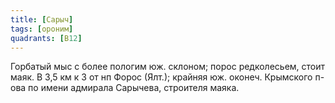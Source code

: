 ```yaml
---
title: [Сарыч]
tags: [ороним]
quadrants: [В12]
---
```


Горбатый мыс с более пологим юж. склоном; порос редколесьем, стоит маяк. В 3,5
км к З от нп Форос (Ялт.); крайняя юж. оконеч. Крымского п-ова по имени адмирала
Сарычева, строителя маяка.
